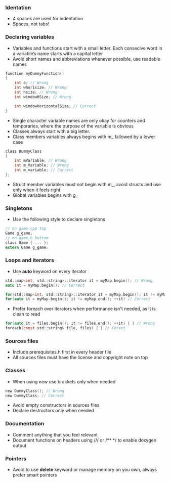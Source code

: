 ### Identation
* 4 spaces are used for indentation
* Spaces, not tabs!

### Declaring variables
* Variables and functions start with a small letter. Each consecive word in a variable’s
name starts with a capital letter
* Avoid short names and abbreviations whenever possible, use readable names

```C
function myDummyFunction()
{
    int a; // Wrong
    int whorisize; // Wrong
    int hsize; // Wrong
    int windowHSize; // Wrong

    int windowHorizontalSize; // Correct
}
```

* Single character variable names are only okay for counters and temporaries, where the purpose of the variable is obvious
* Classes always start with a big letter.
* Class members variables always begins with m_ fallowed by a lower case

```C
class DummyClass
{
    int mVariable; // Wrong
    int m_Variable; // Wrong
    int m_variable; // Correct
};
```

* Struct member variables must not begin with m_, avoid structs and use only when it feels right
* Global variables begins with g_

### Singletons
* Use the following style to declare singletons
```C
// on game.cpp top
Game g_game;
// on game.h bottom
class Game { ... };
extern Game g_game;
```

### Loops and iterators
* Use **auto** keyword on every iterator
```C
std::map<int, std::string>::iterator it = myMap.begin(); // Wrong
auto it = myMap.begin(); // Correct

for(std::map<int, std::string>::iterator it = myMap.begin(); it != myMap.end(); it++) // Wrong
for(auto it = myMap.begin(); it != myMap.end(); ++it) // Correct
```
* Prefer foreach over iterators when performance isn't needed, as it is clean to read
```C
for(auto it = files.begin(); it != files.end(); ++it) { } // Wrong
foreach(const std::string& file, files) { } // Corect
```

### Sources files
* Include prerequisites.h first in every header file
* All sources files must have the license and copyright note on top


### Classes
* When using new use brackets only when needed
```C
new DummyClass(); // Wrong
new DummyClass; // Correct
```

* Avoid empty constructors in sources files
* Declare destructors only when needed

### Documentation
* Comment anything that you feel relevant
* Document functions on headers using /// or /** */ to enable doxygen output

### Pointers
* Avoid to use **delete** keyword or manage memory on you own, always prefer smart pointers